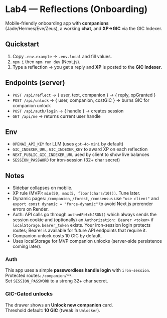 # Lab4 — Reflections (Onboarding)

Mobile-friendly onboarding app with **companions** (Jade/Hermes/Eve/Zeus), a working **chat**, and **XP→GIC** via the GIC Indexer.

## Quickstart
1) Copy `.env.example` → `.env.local` and fill values.  
2) `npm i` then `npm run dev` (Next.js).  
3) Type a reflection → you get a reply and **XP** is posted to the **GIC Indexer**.

## Endpoints (server)
- `POST /api/reflect` → { user, text, companion } → { reply, xpGranted }
- `POST /api/unlock` → { user, companion, costGIC } → burns GIC for companion unlock
- `POST /api/auth/login` → { handle } → creates session
- `GET /api/me` → returns current user handle

## Env
- `OPENAI_API_KEY` for LLM (uses `gpt-4o-mini` by default)
- `GIC_INDEXER_URL`, `GIC_INDEXER_KEY` to award XP on each reflection
- `NEXT_PUBLIC_GIC_INDEXER_URL` used by client to show live balances
- `SESSION_PASSWORD` for iron-session (32+ char secret)

## Notes
- Sidebar collapses on mobile.  
- XP rule (MVP): `min(50, max(5, floor(chars/10)))`. Tune later.
- Dynamic pages: `/companion`, `/forest`, `/consensus` use `"use client"` and `export const dynamic = "force-dynamic"` to avoid Next.js prerender errors on Render.
- Auth: API calls go through `authedFetchJSON()` which always sends the session cookie and (optionally) an `Authorization: Bearer <token>` if `localStorage.bearer_token` exists. Your iron-session login protects routes; Bearer is available for future API endpoints that require it.
- Companion unlock costs 10 GIC by default.
- Uses localStorage for MVP companion unlocks (server-side persistence coming later).

### Auth
This app uses a simple **passwordless handle login** with `iron-session`.  
Protected routes: `/companion/**`.  
Set `SESSION_PASSWORD` to a strong 32+ char secret.

### GIC-Gated unlocks
The drawer shows an **Unlock new companion** card.  
Threshold default: **10 GIC** (tweak in `Unlocker`).
